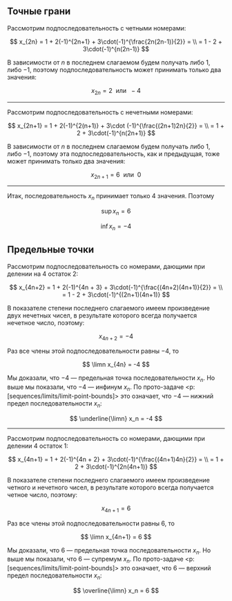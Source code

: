 ## Точные грани

Рассмотрим подпоследовательность с четными номерами:

$$ x_{2n} = 1 + 2(-1)^{2n+1} + 3\cdot(-1)^{\frac{2n(2n-1)}{2}} = \\ = 1 - 2 + 3\cdot(-1)^{n(2n-1)} $$

В зависимости от $n$ в последнем слагаемом будем получать либо $1$, либо $-1$, поэтому подпоследовательность может принимать только два значения:

$$ x_{2n} = 2 \ \text{ или } \ -4 $$

---

Рассмотрим подпоследовательность с нечетными номерами:

$$ x_{2n+1} = 1 + 2(-1)^{2(n+1)} + 3\cdot (-1)^{\frac{(2n+1)2n}{2}} = \\ = 1 + 2 + 3\cdot(-1)^{n(2n+1)} $$

В зависимости от $n$ в последнем слагаемом будем получать либо $1$, либо $-1$, поэтому эта подпоследовательность, как и предыдущая, тоже может принимать только два значения:

$$ x_{2n+1} = 6 \ \text{ или } \ 0 $$

---

Итак, последовательность $x_n$ принимает только $4$ значения. Поэтому

$$ \sup x_n = 6 $$

$$ \inf x_n = -4 $$

## Предельные точки

Рассмотрим подпоследовательность со номерами, дающими при делении на $4$ остаток $2$:

$$ x_{4n+2} = 1 + 2(-1)^{4n + 3} + 3\cdot(-1)^{\frac{(4n+2)(4n+1)}{2}} = \\ = 1 - 2 + 3\cdot(-1)^{(2n+1)(4n+1)} $$

В показателе степени последнего слагаемого имеем произведение двух нечетных чисел, в результате которого всегда получается нечетное число, поэтому:

$$ x_{4n+2} = -4 $$

Раз все члены этой подпоследовательности равны $-4$, то

$$ \limn x_{4n} = -4 $$

Мы доказали, что $-4$ — предельная точка последовательности $x_n$. Но выше мы показали, что $-4$ — инфинум $x_n$. По прото-задаче <p:[sequences/limits/limit-point-bounds]> это означает, что $-4$ — нижний предел последовательности $x_n$:

$$ \underline{\limn} x_n = -4 $$

---

Рассмотрим подпоследовательность со номерами, дающими при делении $4$ остаток $1$:

$$ x_{4n+1} = 1 + 2(-1)^{4n + 2} + 3\cdot(-1)^{\frac{(4n+1)4n}{2}} = \\ = 1 + 2 + 3\cdot(-1)^{2n(4n+1)} $$

В показателе степени последнего слагаемого имеем произведение четного и нечетного чисел, в результате которого всегда получается четное число, поэтому:

$$ x_{4n+1} = 6 $$

Раз все члены этой подпоследовательности равны $6$, то

$$ \limn x_{4n+1} = 6 $$

Мы доказали, что $6$ — предельная точка последовательности $x_n$. Но выше мы показали, что $6$ — супремум $x_n$. По прото-задаче <p:[sequences/limits/limit-point-bounds]> это означает, что $6$ — верхний предел последовательности $x_n$:

$$ \overline{\limn} x_n = 6 $$